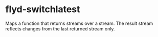 # flyd-switchlatest
Maps a function that returns streams over a stream. The result stream reflects changes from the last returned stream only.
